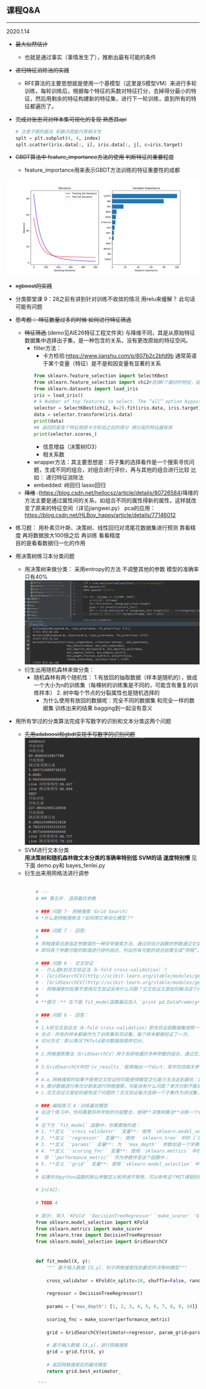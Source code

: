 ##  课程Q&A
---
2020.1.14
* ~~最大似然估计~~
  - 也就是通过事实（事情发生了），推断出最有可能的条件
* ~~递归特征消除法的实践~~
  - RFE算法的主要思想就是使用一个基模型（这里是S模型VM）来进行多轮训练，每轮训练后，根据每个特征的系数对特征打分，去掉得分最小的特征，然后用剩余的特征构建新的特征集，进行下一轮训练，直到所有的特征都遍历了。
* ~~完成对张忠河对样本集可视化的复现  熟悉其api~~
    ```python
  # 注意子图的画法 和散点图能代表相关性
    splt = plt.subplot(4, 4, index)
    splt.scatter(iris.data[:, i], iris.data[:, j], c=iris.target)
    ```
    
* ~~GBDT算法中 feature_importance方法的使用 判断特征的重要程度~~
  - feature_importance用来表示GBDT方法训练的特征重要性的成都

![](png/gbdt_regression.png)

* ~~xgboost的实践~~
* 分类那堂课 9：28之前有讲到针对训练不收敛的情况 用relu来缓解？ 此句话可能有问题

* ~~思考题： 特征数量过多的时候 如何进行特征筛选~~
    - ~~特征筛选~~:(demo见AIE26特征工程文件夹) 与降维不同，其是从原始特征数据集中选择出子集，是一种包含的关系，没有更改原始的特征空间。
        - filter方法： 
            - 卡方检验:https://www.jianshu.com/p/807b2c2bfd9b
            通常英语于某个变量（特征）是不是和因变量有显著的关系
            ```python
            from sklearn.feature_selection import SelectKBest
            from sklearn.feature_selection import chi2#选择K个最好的特征，返回选择特征后的数据
            from sklearn.datasets import load_iris
            iris = load_iris()
            # k Number of top features to select. The “all” option bypasses selection, for use in a parameter search.
            selector = SelectKBest(chi2, k=2).fit(iris.data, iris.target)
            data = selector.transform(iris.data)
            print(data)
            ## 返回的是各个特征按照卡方检验之后的得分 得分高的特征越有效
            print(selector.scores_)
            ``` 
            - 信息增益（决策树ID3）
            - 相关系数
        -  wrapper方法：其主要思想是：将子集的选择看作是一个搜索寻优问题，生成不同的组合，对组合进行评价，再与其他的组合进行比较 比如： 递归特征消除法
        - embedded: 岭回归 lasso回归
    - ~~降维~~ :(https://blog.csdn.net/hellocsz/article/details/80726584)降维的方法主要是通过属性间的关系，如组合不同的属性得新的属性，这样就改变了原来的特征空间（详见jiangwei.py） pca的应用：https://blog.csdn.net/HLBoy_happy/article/details/77146012

* 练习题： 用朴素贝叶斯、决策树、线性回归对鸢尾花数据集进行预测 靠看精度
再将数据放大100倍之后 再训练 看看精度  
目的是看看数据归一化的作用
* 用决策树练习本分类问题
    - 用决策树来做分类：
    采用entropy的方法 不调整其他的参数 模型的准确率只有40%  
    ![](png/决策树.png)
  - 衍生出用随机森林来做分类：
    -   随机森林有两个随机性： 
        1.有放回的抽取数据（样本是随机的），做成一个大小为n的训练集（每棵树的训练集是不同的，可能含有重复的训练样本）
        2. 树中每个节点的分裂属性也是随机选择的
        - 为什么使用有放回的数据呢：完全不同的数据集 和完全一样的数据集 训练出来的结果 bagging到一起没有意义 
* 用所有学过的分类算法完成手写数字的识别和文本分类这两个问题
    - ~~先用adaboost和gbdt实现手写数字的识别问题~~
    ![](png/adaboost_gbdt.png)  
    - SVM进行文本分类   
    **用决策树和随机森林做文本分类的准确率特别低  SVM的话 速度特别慢**
    见下面 demo.py和 bayes_fenlei.py
    -   衍生出来用网格法进行调参
        ```python
        
            # ---
            # ## 第五步. 选择最优参数
            
            # ### 问题 7- 网格搜索（Grid Search）
            # *什么是网格搜索法？如何用它来优化模型？*
            
            # ### 问题 7 - 回答:
            # 
            # 网格搜索法是指定参数值的一种穷举搜索方法，通过将估计函数的参数通过交叉验证的方法进行优化来得到最优的学习算法。 
            # 即将各个参数可能的取值进行排列组合，列出所有可能的组合结果生成“网格”。然后将各组合用于SVM训练，使用交叉验证对表现进行评估。在拟合函数尝试了所有的参数组合后，返回一个合适的分类器，自动调整至最佳参数组合。
            
            # ### 问题 8 - 交叉验证
            # - 什么是K折交叉验证法（k-fold cross-validation）？
            # - [GridSearchCV](http://scikit-learn.org/stable/modules/generated/sklearn.model_selection.GridSearchCV.html)是如何结合交叉验证来完成对最佳参数组合的选择的？
            # - [GridSearchCV](http://scikit-learn.org/stable/modules/generated/sklearn.model_selection.GridSearchCV.html)中的`'cv_results_'`属性能告诉我们什么？
            # - 网格搜索时如果不使用交叉验证会有什么问题？交叉验证又是如何解决这个问题的？
            # 
            # **提示：** 在下面 fit_model函数最后加入 `print pd.DataFrame(grid.cv_results_)` 可以帮你查看更多信息。
            
            # ### 问题 8 - 回答：
            # 
            # 1.k折交叉验证法（k-fold cross-validation）即先将全部数据集按照一定比例分成训练集和测试集，然后将训练集分成k个子集，每个子集均做一次测试集，其余的作为训练集。如此交叉验证重复k次，每次选择一个子集作为测试集，并将k次的平均交叉验证识别率作为结果。
            # 优点：所有的样本都被作为了训练集和测试集，每个样本都被验证了一次。
            # 切分方式：默认情况下Kfold是对数据按顺序切分。
            # 
            # 2.网格搜索算法（GridSearchCV）用于系统地遍历多种参数的组合，通过交叉验证来确定最佳效果参数。
            # 
            # 3.GridSearchCV中的'cv_results_'能够输出一个dict，其中包括相关参数的名称以及对应的值。
            # 
            # 4.a.网格搜索时如果不使用交叉验证则可能使得模型泛化能力无法达到最优：因为网格搜索就是尝试各种可能的参数组合值，然后进行交叉验证，找出使交叉验证精确度最高的参数组合。如果不使用交叉验证，那么对于找到的好的参数，不能确保其最精确地预测未知的数据。
            # b.像对数据进行单次分割来进行网格搜索，可能会有什么问题？单次分割不能反映整体预测水平，可能存在该单次分割预测效果好而其他分割情况下预测效果较差的情况，不能保证对应的参数组合就是最优组合。
            # c.交叉验证又是如何避免这个问题的？交叉验证每次选择一个子集作为测试集，并将k次的平均交叉验证识别率作为结果，通过确定最佳效果参数来保证泛化能力。
            
            # ### 编程练习 4：训练最优模型
            # 在这个练习中，你将需要将所学到的内容整合，使用**决策树算法**训练一个模型。为了得出的是一个最优模型，你需要使用网格搜索法训练模型，以找到最佳的 `'max_depth'` 参数。你可以把`'max_depth'` 参数理解为决策树算法在做出预测前，允许其对数据提出问题的数量。决策树是**监督学习算法**中的一种。
            # 
            # 在下方 `fit_model` 函数中，你需要做的是：
            # 1. **定义 `'cross_validator'` 变量**: 使用 `sklearn.model_selection` 中的 [`KFold`](http://scikit-learn.org/stable/modules/generated/sklearn.model_selection.KFold.html) 创建一个交叉验证生成器对象;
            # 2. **定义 `'regressor'` 变量**: 使用  `sklearn.tree` 中的 [`DecisionTreeRegressor`](http://scikit-learn.org/stable/modules/generated/sklearn.tree.DecisionTreeRegressor.html) 创建一个决策树的回归函数;
            # 3. **定义 `'params'` 变量**: 为 `'max_depth'` 参数创造一个字典，它的值是从1至10的数组;
            # 4. **定义 `'scoring_fnc'` 变量**: 使用 `sklearn.metrics` 中的 [`make_scorer`](http://scikit-learn.org/stable/modules/generated/sklearn.metrics.make_scorer.html)  创建一个评分函数；
            #  将 `‘performance_metric’` 作为参数传至这个函数中；
            # 5. **定义 `'grid'` 变量**: 使用 `sklearn.model_selection` 中的 [`GridSearchCV`](http://scikit-learn.org/stable/modules/generated/sklearn.model_selection.GridSearchCV.html) 创建一个网格搜索对象；将变量`'regressor'`, `'params'`, `'scoring_fnc'`和 `'cross_validator'` 作为参数传至这个对象构造函数中；
            #   
            # 如果你对python函数的默认参数定义和传递不熟悉，可以参考这个MIT课程的[视频](http://cn-static.udacity.com/mlnd/videos/MIT600XXT114-V004200_DTH.mp4)。
            
            # In[42]:
            
            # TODO 4
            
            # 提示: 导入 'KFold' 'DecisionTreeRegressor' 'make_scorer' 'GridSearchCV' 
            from sklearn.model_selection import KFold
            from sklearn.metrics import make_scorer
            from sklearn.tree import DecisionTreeRegressor
            from sklearn.model_selection import GridSearchCV
            
            
            def fit_model(X, y):
                """ 基于输入数据 [X,y]，利于网格搜索找到最优的决策树模型"""
            
                cross_validator = KFold(n_splits=10, shuffle=False, random_state=None)
            
                regressor = DecisionTreeRegressor()
            
                params = {'max_depth': [1, 2, 3, 4, 5, 6, 7, 8, 9, 10]}
            
                scoring_fnc = make_scorer(performance_metric)
            
                grid = GridSearchCV(estimator=regressor, param_grid=params, scoring=scoring_fnc, cv=cross_validator)
            
                # 基于输入数据 [X,y]，进行网格搜索
                grid = grid.fit(X, y)
            
                # 返回网格搜索后的最优模型
                return grid.best_estimator_
            
             ```   